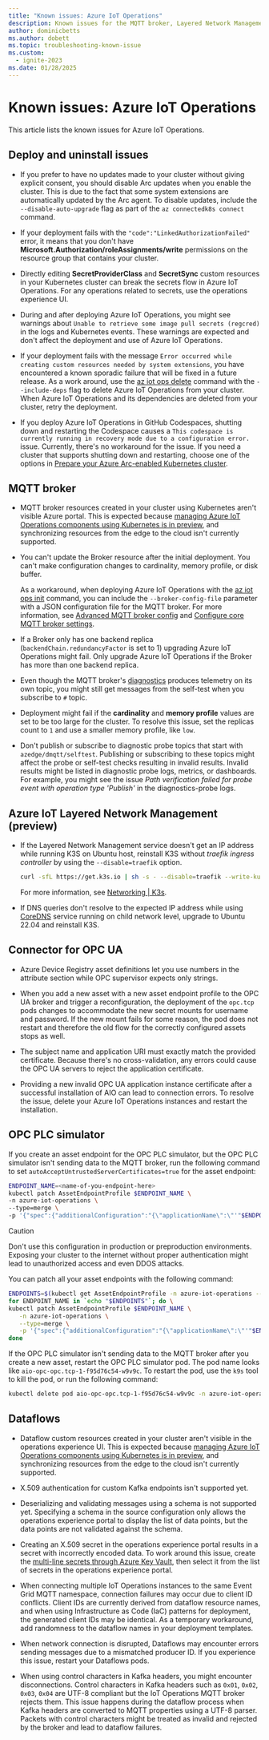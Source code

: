 ```yaml
---
title: "Known issues: Azure IoT Operations"
description: Known issues for the MQTT broker, Layered Network Management (preview), connector for OPC UA, OPC PLC simulator, dataflows, and operations experience web UI.
author: dominicbetts
ms.author: dobett
ms.topic: troubleshooting-known-issue
ms.custom:
  - ignite-2023
ms.date: 01/28/2025
---
```


# Known issues: Azure IoT Operations

This article lists the known issues for Azure IoT Operations.

## Deploy and uninstall issues

- If you prefer to have no updates made to your cluster without giving explicit consent, you should disable Arc updates when you enable the cluster. This is due to the fact that some system extensions are automatically updated by the Arc agent. To disable updates, include the `--disable-auto-upgrade` flag as part of the `az connectedk8s connect` command.

- If your deployment fails with the `"code":"LinkedAuthorizationFailed"` error, it means that you don't have **Microsoft.Authorization/roleAssignments/write** permissions on the resource group that contains your cluster.

- Directly editing **SecretProviderClass** and **SecretSync** custom resources in your Kubernetes cluster can break the secrets flow in Azure IoT Operations. For any operations related to secrets, use the operations experience UI.

- During and after deploying Azure IoT Operations, you might see warnings about `Unable to retrieve some image pull secrets (regcred)` in the logs and Kubernetes events. These warnings are expected and don't affect the deployment and use of Azure IoT Operations.

- If your deployment fails with the message `Error occurred while creating custom resources needed by system extensions`, you have encountered a known sporadic failure that will be fixed in a future release. As a work around, use the [az iot ops delete](/cli/azure/iot/ops#az-iot-ops-delete) command with the `--include-deps` flag to delete Azure IoT Operations from your cluster. When Azure IoT Operations and its dependencies are deleted from your cluster, retry the deployment.

- If you deploy Azure IoT Operations in GitHub Codespaces, shutting down and restarting the Codespace causes a `This codespace is currently running in recovery mode due to a configuration error.` issue. Currently, there's no workaround for the issue. If you need a cluster that supports shutting down and restarting, choose one of the options in [Prepare your Azure Arc-enabled Kubernetes cluster](../deploy-iot-ops/howto-prepare-cluster.md).

## MQTT broker

- MQTT broker resources created in your cluster using Kubernetes aren't visible Azure portal. This is expected because [managing Azure IoT Operations components using Kubernetes is in preview](../deploy-iot-ops/howto-manage-update-uninstall.md#preview-manage-components-using-kubernetes-deployment-manifests), and synchronizing resources from the edge to the cloud isn't currently supported.

- You can't update the Broker resource after the initial deployment. You can't make configuration changes to cardinality, memory profile, or disk buffer.

  As a workaround, when deploying Azure IoT Operations with the [az iot ops init](/cli/azure/iot/ops#az-iot-ops-init) command, you can include the `--broker-config-file` parameter with a JSON configuration file for the MQTT broker. For more information, see [Advanced MQTT broker config](https://github.com/Azure/azure-iot-ops-cli-extension/wiki/Advanced-Mqtt-Broker-Config) and [Configure core MQTT broker settings](../manage-mqtt-broker/howto-configure-availability-scale.md).

- If a Broker only has one backend replica (`backendChain.redundancyFactor` is set to 1) upgrading Azure IoT Operations might fail. Only upgrade Azure IoT Operations if the Broker has more than one backend replica.

- Even though the MQTT broker's [diagnostics](../manage-mqtt-broker/howto-broker-diagnostics.md) produces telemetry on its own topic, you might still get messages from the self-test when you subscribe to `#` topic.

- Deployment might fail if the **cardinality** and **memory profile** values are set to be too large for the cluster. To resolve this issue, set the replicas count to `1` and use a smaller memory profile, like `low`.

- Don't publish or subscribe to diagnostic probe topics that start with `azedge/dmqtt/selftest`. Publishing or subscribing to these topics might affect the probe or self-test checks resulting in invalid results. Invalid results might be listed in diagnostic probe logs, metrics, or dashboards. For example, you might see the issue *Path verification failed for probe event with operation type 'Publish'* in the diagnostics-probe logs.

## Azure IoT Layered Network Management (preview)

- If the Layered Network Management service doesn't get an IP address while running K3S on Ubuntu host, reinstall K3S without _traefik ingress controller_ by using the `--disable=traefik` option.

    ```bash
    curl -sfL https://get.k3s.io | sh -s - --disable=traefik --write-kubeconfig-mode 644
    ```

    For more information, see [Networking | K3s](https://docs.k3s.io/networking#traefik-ingress-controller).

- If DNS queries don't resolve to the expected IP address while using [CoreDNS](../manage-layered-network/howto-configure-layered-network.md#configure-coredns) service running on child network level, upgrade to Ubuntu 22.04 and reinstall K3S.

## Connector for OPC UA

- Azure Device Registry asset definitions let you use numbers in the attribute section while OPC supervisor expects only strings.

- When you add a new asset with a new asset endpoint profile to the OPC UA broker and trigger a reconfiguration, the deployment of the `opc.tcp` pods changes to accommodate the new secret mounts for username and password. If the new mount fails for some reason, the pod does not restart and therefore the old flow for the correctly configured assets stops as well.

- The subject name and application URI must exactly match the provided certificate. Because there's no cross-validation, any errors could cause the OPC UA servers to reject the application certificate.  

- Providing a new invalid OPC UA application instance certificate after a successful installation of AIO can lead to connection errors. To resolve the issue, delete your Azure IoT Operations instances and restart the installation.

## OPC PLC simulator

If you create an asset endpoint for the OPC PLC simulator, but the OPC PLC simulator isn't sending data to the MQTT broker, run the following command to set `autoAcceptUntrustedServerCertificates=true` for the asset endpoint:

```bash
ENDPOINT_NAME=<name-of-you-endpoint-here>
kubectl patch AssetEndpointProfile $ENDPOINT_NAME \
-n azure-iot-operations \
--type=merge \
-p '{"spec":{"additionalConfiguration":"{\"applicationName\":\"'"$ENDPOINT_NAME"'\",\"security\":{\"autoAcceptUntrustedServerCertificates\":true}}"}}'
```

> [!CAUTION]
> Don't use this configuration in production or preproduction environments. Exposing your cluster to the internet without proper authentication might lead to unauthorized access and even DDOS attacks.

You can patch all your asset endpoints with the following command:

```bash
ENDPOINTS=$(kubectl get AssetEndpointProfile -n azure-iot-operations --no-headers -o custom-columns=":metadata.name")
for ENDPOINT_NAME in `echo "$ENDPOINTS"`; do \
kubectl patch AssetEndpointProfile $ENDPOINT_NAME \
   -n azure-iot-operations \
   --type=merge \
   -p '{"spec":{"additionalConfiguration":"{\"applicationName\":\"'"$ENDPOINT_NAME"'\",\"security\":{\"autoAcceptUntrustedServerCertificates\":true}}"}}'; \
done
```

If the OPC PLC simulator isn't sending data to the MQTT broker after you create a new asset, restart the OPC PLC simulator pod. The pod name looks like `aio-opc-opc.tcp-1-f95d76c54-w9v9c`. To restart the pod, use the `k9s` tool to kill the pod, or run the following command:

```bash
kubectl delete pod aio-opc-opc.tcp-1-f95d76c54-w9v9c -n azure-iot-operations
```

## Dataflows

- Dataflow custom resources created in your cluster aren't visible in the operations experience UI. This is expected because [managing Azure IoT Operations components using Kubernetes is in preview](../deploy-iot-ops/howto-manage-update-uninstall.md#preview-manage-components-using-kubernetes-deployment-manifests), and synchronizing resources from the edge to the cloud isn't currently supported.

- X.509 authentication for custom Kafka endpoints isn't supported yet.

- Deserializing and validating messages using a schema is not supported yet. Specifying a schema in the source configuration only allows the operations experience portal to display the list of data points, but the data points are not validated against the schema.

<!-- TODO: double check -->
- Creating an X.509 secret in the operations experience portal results in a secret with incorrectly encoded data. To work around this issue, create the [multi-line secrets through Azure Key Vault](/azure/key-vault/secrets/multiline-secrets), then select it from the list of secrets in the operations experience portal.

- When connecting multiple IoT Operations instances to the same Event Grid MQTT namespace, connection failures may occur due to client ID conflicts. Client IDs are currently derived from dataflow resource names, and when using Infrastructure as Code (IaC) patterns for deployment, the generated client IDs may be identical. As a temporary workaround, add randomness to the dataflow names in your deployment templates.

- When network connection is disrupted, Dataflows may encounter errors sending messages due to a mismatched producer ID. If you experience this issue, restart your Dataflows pods.

- When using control characters in Kafka headers, you might encounter disconnections. Control characters in Kafka headers such as `0x01`, `0x02`, `0x03`, `0x04` are UTF-8 compliant but the IoT Operations MQTT broker rejects them. This issue happens during the dataflow process when Kafka headers are converted to MQTT properties using a UTF-8 parser. Packets with control characters might be treated as invalid and rejected by the broker and lead to dataflow failures.
